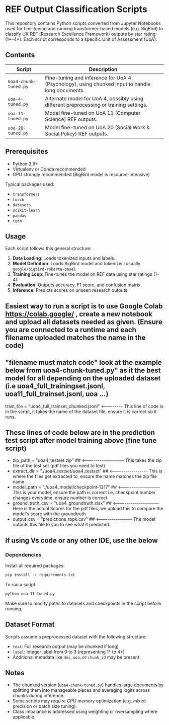 # REF Output Classification Scripts

This repository contains Python scripts converted from Jupyter Notebooks used for fine-tuning and running transformer-based models (e.g. BigBird) to classify UK REF (Research Excellence Framework) outputs by star rating (1\*–4\*). Each script corresponds to a specific Unit of Assessment (UoA).

## Contents

| Script                | Description                                                                                     |
| --------------------- | ----------------------------------------------------------------------------------------------- |
| `Uoa4-chunk-tuned.py` | Fine-tuning and inference for UoA 4 (Psychology), using chunked input to handle long documents. |
| `uoa-4-tuned.py`      | Alternate model for UoA 4, possibly using different preprocessing or training settings.         |
| `uoa-11-tuned.py`     | Model fine-tuned on UoA 11 (Computer Science) REF outputs.                                      |
| `uoa-20-tuned.py`     | Model fine-tuned on UoA 20 (Social Work & Social Policy) REF outputs.                           |

## Prerequisites

* Python 3.9+
* Virtualenv or Conda recommended
* GPU strongly recommended (BigBird model is resource-intensive)

Typical packages used:

* `transformers`
* `torch`
* `datasets`
* `scikit-learn`
* `pandas`
* `tqdm`

## Usage

Each script follows this general structure:

1. **Data Loading**: Loads tokenized inputs and labels.
2. **Model Definition**: Loads BigBird model and tokenizer (usually `google/bigbird-roberta-base`).
3. **Training Loop**: Fine-tunes the model on REF data using star ratings (1–4).
4. **Evaluation**: Outputs accuracy, F1 score, and confusion matrix.
5. **Inference**: Predicts scores on unseen research outputs.

## Easiest way to run a script is to use Google Colab https://colab.google/ , create a new notebook and upload all datasets needed as given. (Ensure you are connected to a runtime and each filename uploaded matches the name in the code)

## "filename must match code" look at the example below from uoa4-chunk-tuned.py" as it the best model for all depending on the uploaded dataset (i.e uoa4_full_trainingset.jsonl, uoa11_full_trainset.jsonl, uoa ...)

train_file = "uoa4_full_trainset_chunked.jsonl"  <-------- This line of code is in the script, it takes the name of the dataset file, ensure it is correct so it runs.

## These lines of code below are in the prediction test script after model training above (fine tune script)
* zip_path = "uoa4_testset.zip"  ## <------------------ This takes the zip file of the test set (pdf files you need to test)
* extract_dir = "./uoa4_testset/uoa4_testset"  ## <---------------- This is where the files get extracted to, ensure the name matches the zip file name
* model_path = "./uoa4_model/checkpoint-1317"  ## <------------------ This is your model, ensure the path is correct i.e, checkpoint number changes everytime, ensure number is correct
* ground_truth_csv = "uoa4_groundtruth.xlsx"  ## <-------------------- Here is the actual Scores for the pdf files, we upload this to compare the model's score with the groundtruth
* output_csv = "predictions_topk.csv"  ## <--------------- The model outputs this file to you to see what it predicted.

## If using Vs code or any other IDE, use the below
### Dependencies

Install all required packages:

```bash
pip install -r requirements.txt
```
To run a script:

```bash
python uoa-11-tuned.py
```

Make sure to modify paths to datasets and checkpoints in the script before running.

## Dataset Format

Scripts assume a preprocessed dataset with the following structure:

* `text`: Full research output (may be chunked if long)
* `label`: Integer label from 0 to 3 (representing 1\* to 4\*)
* Additional metadata like `doi`, `uoa`, or `chunk_id` may be present

## Notes

* The chunked version (`Uoa4-chunk-tuned.py`) handles large documents by splitting them into manageable pieces and averaging logits across chunks during inference.
* Some scripts may require GPU memory optimization (e.g. mixed precision or batch size tuning).
* Class imbalance is addressed using weighting or oversampling where applicable.
